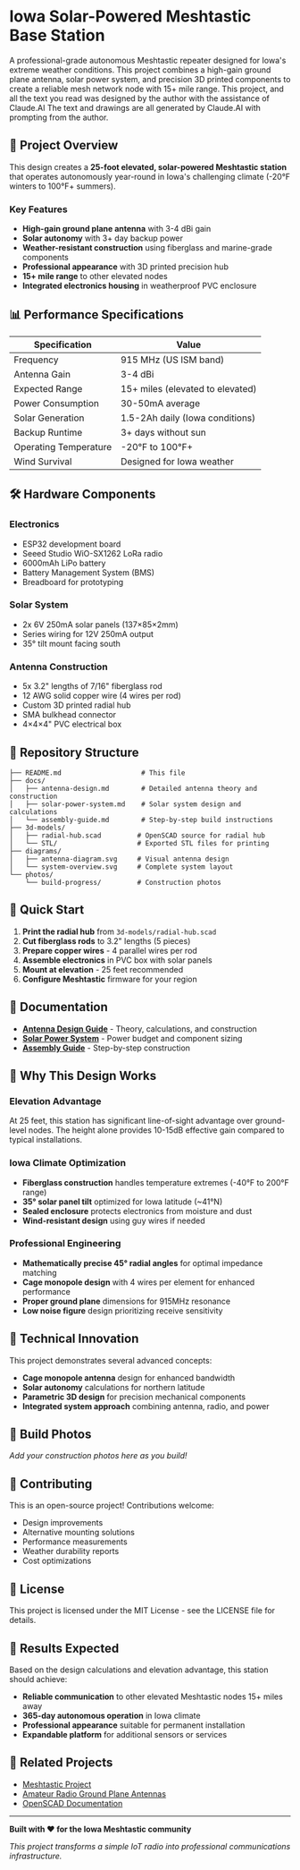 # Iowa Solar-Powered Meshtastic Base Station

A professional-grade autonomous Meshtastic repeater designed for Iowa's extreme weather conditions. This project combines a high-gain ground plane antenna, solar power system, and precision 3D printed components to create a reliable mesh network node with 15+ mile range. This project, and all the text you read was designed by the author with the assistance of Claude.AI The text and drawings are all generated by Claude.AI with prompting from the author. 

## 🚀 Project Overview

This design creates a **25-foot elevated, solar-powered Meshtastic station** that operates autonomously year-round in Iowa's challenging climate (-20°F winters to 100°F+ summers).

### Key Features
- **High-gain ground plane antenna** with 3-4 dBi gain
- **Solar autonomy** with 3+ day backup power
- **Weather-resistant construction** using fiberglass and marine-grade components
- **Professional appearance** with 3D printed precision hub
- **15+ mile range** to other elevated nodes
- **Integrated electronics housing** in weatherproof PVC enclosure

## 📊 Performance Specifications

| Specification | Value |
|---------------|-------|
| Frequency | 915 MHz (US ISM band) |
| Antenna Gain | 3-4 dBi |
| Expected Range | 15+ miles (elevated to elevated) |
| Power Consumption | 30-50mA average |
| Solar Generation | 1.5-2Ah daily (Iowa conditions) |
| Backup Runtime | 3+ days without sun |
| Operating Temperature | -20°F to 100°F+ |
| Wind Survival | Designed for Iowa weather |

## 🛠️ Hardware Components

### Electronics
- ESP32 development board
- Seeed Studio WiO-SX1262 LoRa radio
- 6000mAh LiPo battery
- Battery Management System (BMS)
- Breadboard for prototyping

### Solar System
- 2x 6V 250mA solar panels (137×85×2mm)
- Series wiring for 12V 250mA output
- 35° tilt mount facing south

### Antenna Construction
- 5x 3.2" lengths of 7/16" fiberglass rod
- 12 AWG solid copper wire (4 wires per rod)
- Custom 3D printed radial hub
- SMA bulkhead connector
- 4×4×4" PVC electrical box

## 📁 Repository Structure

```
├── README.md                    # This file
├── docs/
│   ├── antenna-design.md        # Detailed antenna theory and construction
│   ├── solar-power-system.md    # Solar system design and calculations
│   └── assembly-guide.md        # Step-by-step build instructions
├── 3d-models/
│   ├── radial-hub.scad         # OpenSCAD source for radial hub
│   └── STL/                    # Exported STL files for printing
├── diagrams/
│   ├── antenna-diagram.svg     # Visual antenna design
│   └── system-overview.svg     # Complete system layout
└── photos/
    └── build-progress/         # Construction photos
```

## 🔧 Quick Start

1. **Print the radial hub** from `3d-models/radial-hub.scad`
2. **Cut fiberglass rods** to 3.2" lengths (5 pieces)
3. **Prepare copper wires** - 4 parallel wires per rod
4. **Assemble electronics** in PVC box with solar panels
5. **Mount at elevation** - 25 feet recommended
6. **Configure Meshtastic** firmware for your region

## 📖 Documentation

- **[Antenna Design Guide](docs/antenna-design.md)** - Theory, calculations, and construction
- **[Solar Power System](docs/solar-power-system.md)** - Power budget and component sizing
- **[Assembly Guide](docs/assembly-guide.md)** - Step-by-step construction

## 🌟 Why This Design Works

### Elevation Advantage
At 25 feet, this station has significant line-of-sight advantage over ground-level nodes. The height alone provides 10-15dB effective gain compared to typical installations.

### Iowa Climate Optimization
- **Fiberglass construction** handles temperature extremes (-40°F to 200°F range)
- **35° solar panel tilt** optimized for Iowa latitude (~41°N)
- **Sealed enclosure** protects electronics from moisture and dust
- **Wind-resistant design** using guy wires if needed

### Professional Engineering
- **Mathematically precise 45° radial angles** for optimal impedance matching
- **Cage monopole design** with 4 wires per element for enhanced performance
- **Proper ground plane** dimensions for 915MHz resonance
- **Low noise figure** design prioritizing receive sensitivity

## 🔬 Technical Innovation

This project demonstrates several advanced concepts:
- **Cage monopole antenna** design for enhanced bandwidth
- **Solar autonomy** calculations for northern latitude
- **Parametric 3D design** for precision mechanical components
- **Integrated system approach** combining antenna, radio, and power

## 📸 Build Photos

*Add your construction photos here as you build!*

## 🤝 Contributing

This is an open-source project! Contributions welcome:
- Design improvements
- Alternative mounting solutions
- Performance measurements
- Weather durability reports
- Cost optimizations

## 📄 License

This project is licensed under the MIT License - see the LICENSE file for details.

## 🎯 Results Expected

Based on the design calculations and elevation advantage, this station should achieve:
- **Reliable communication** to other elevated Meshtastic nodes 15+ miles away
- **365-day autonomous operation** in Iowa climate
- **Professional appearance** suitable for permanent installation
- **Expandable platform** for additional sensors or services

## 🔗 Related Projects

- [Meshtastic Project](https://meshtastic.org/)
- [Amateur Radio Ground Plane Antennas](https://en.wikipedia.org/wiki/Ground_plane)
- [OpenSCAD Documentation](https://openscad.org/documentation.html)

---

**Built with ❤️ for the Iowa Meshtastic community**

*This project transforms a simple IoT radio into professional communications infrastructure.*
